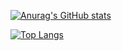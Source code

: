 [![Anurag's GitHub stats](https://github-readme-stats-ituking-7eekqw2zk-itukings-projects.vercel.app/api?username=Ituking&count_private=true&cache_seconds=21600)](https://github.com/anuraghazra/github-readme-stats)

[![Top Langs](https://github-readme-stats-ituking-7eekqw2zk-itukings-projects.vercel.app/api/top-langs/?username=Ituking&layout=compact&count_private=true)](https://github.com/anuraghazra/github-readme-stats)
